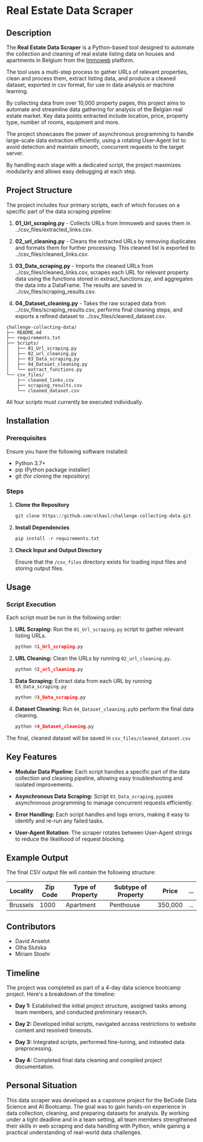# Real Estate Data Scraper

## Description

The **Real Estate Data Scraper** is a Python-based tool designed to automate the collection and cleaning of real estate listing data on houses and apartments in Belgium from the [Immoweb](https://www.immoweb.be) platform. 

The tool uses a multi-step process to gather URLs of relevant properties, clean and process them, extract listing data, and produce a cleaned dataset, exported in csv format, for use in data analysis or machine learning. 

By collecting data from over 10,000 property pages, this project aims to automate and streamline data gathering for analysis of the Belgian real estate market. Key data points extracted include location, price, property type, number of rooms, equipment and more.

The project showcases the power of asynchronous programming to handle large-scale data extraction efficiently, using a rotating User-Agent list to avoid detection and maintain smooth, concurrent requests to the target server.

By handling each stage with a dedicated script, the project maximizes modularity and allows easy debugging at each step.

## Project Structure

The project includes four primary scripts, each of which focuses on a specific part of the data scraping pipeline:

1. **01_Url_scraping.py** - Collects URLs from Immoweb and saves them in ../csv_files/extracted_links.csv.
   
2. **02_url_cleaning.py** - Cleans the extracted URLs by removing duplicates and formats them for further processing. This cleaned list is exported to ../csv_files/cleaned_links.csv.
   
3. **03_Data_scraping.py** - Imports the cleaned URLs from ../csv_files/cleaned_links.csv, scrapes each URL for relevant property data using the functions stored in extract_functions.py, and aggregates the data into a DataFrame. The results are saved in ../csv_files/scraping_results.csv.
   
4. **04_Dataset_cleaning.py** - Takes the raw scraped data from ../csv_files/scraping_results.csv, performs final cleaning steps, and exports a refined dataset to ../csv_files/cleaned_dataset.csv.

```plaintext
challenge-collecting-data/
├── README.md
├── requirements.txt
├── Scripts/
│   ├── 01_Url_scraping.py
│   ├── 02_url_cleaning.py
│   ├── 03_Data_scraping.py
│   ├── 04_Dataset_cleaning.py
│   └── extract_functions.py
└── csv_files/
    ├── cleaned_links.csv
    ├── scraping_results.csv
    └── cleaned_dataset.csv
```

All four scripts must currently be executed individually.

## Installation

### Prerequisites
Ensure you have the following software installed:
* Python 3.7+
* pip (Python package installer)
* git (for cloning the repository)

### Steps
1. **Clone the Repository**
   ```python
   git clone https://github.com/olhasl/challenge-collecting-data.git

2. **Install Dependencies**
     ```python
     pip install -r requirements.txt

3. **Check Input and Output Directory**
   
   Ensure that the `/csv_files` directory exists for loading input files and storing output files.

## Usage

### Script Execution

Each script must be run in the following order:

1. **URL Scraping:** Run the `01_Url_scraping.py` script to gather relevant listing URLs.
   ```python
   python 01_Url_scraping.py
2. **URL Cleaning:** Clean the URLs by running `02_url_cleaning.py`.
      ```python
      python 02_url_cleaning.py
3. **Data Scraping:** Extract data from each URL by running `03_Data_scraping.py`
      ```python
      python 03_Data_scraping.py
4. **Dataset Cleaning:** Run `04_Dataset_cleaning.py`to perform the final data cleaning.
    ```python
    python 04_Dataset_cleaning.py
The final, cleaned dataset will be saved in `csv_files/cleaned_dataset.csv`


## Key Features
* **Modular Data Pipeline:** Each script handles a specific part of the data collection and cleaning pipeline, allowing easy troubleshooting and isolated improvements.

* **Asynchronous Data Scraping:** Script `03_Data_scraping.py`uses asynchronous programming to manage concurrent requests efficiently.

* **Error Handling:** Each script handles and logs errors, making it easy to identify and re-run any failed tasks.

* **User-Agent Rotation:** The scraper rotates between User-Agent strings to reduce the likelihood of request blocking.

## Example Output
The final CSV output file will contain the following structure:

| Locality | Zip Code | Type of Property | Subtype of Property | Price | ... |
| --- | --- | --- | --- | --- | --- |
| Brussels | 1000 | Apartment | Penthouse | 350,000 | ... |


## Contributors

* David Anselot
* Olha Slutska
* Miriam Stoehr

## Timeline
The project was completed as part of a 4-day data science bootcamp project. Here's a breakdown of the timeline:

* **Day 1:** Established the initial project structure, assigned tasks among team members, and conducted preliminary research.

* **Day 2:** Developed initial scripts, navigated access restrictions to website content and resolved timeouts.

* **Day 3:** Integrated scripts, performed fine-tuning, and initieated data preprocessing.
  
* **Day 4:** Completed final data cleaning and compiled project documentation.

## Personal Situation

This data scraper was developed as a capstone project for the BeCode Data Science and AI Bootcamp. The goal was to gain hands-on experience in data collection, cleaning, and preparing datasets for analysis. By working under a tight deadline and in a team setting, all team members strengthened their skills in web scraping and data handling with Python, while gaining a practical understanding of real-world data challenges.
